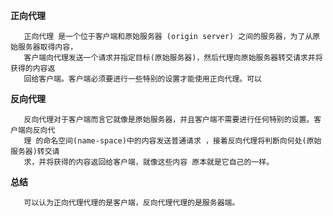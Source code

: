 **正向代理**
    
       正向代理 是一个位于客户端和原始服务器 (origin server) 之间的服务器，为了从原始服务器取得内容，
       客户端向代理发送一个请求并指定目标(原始服务器)，然后代理向原始服务器转交请求并将获得的内容返
       回给客户端。客户端必须要进行一些特别的设置才能使用正向代理。可以
       
**反向代理**
        
       反向代理对于客户端而言它就像是原始服务器，并且客户端不需要进行任何特别的设置。客户端向反向代
       理 的命名空间(name-space)中的内容发送普通请求 ，接着反向代理将判断向何处(原始服务器)转交请
       求，并将获得的内容返回给客户端，就像这些内容 原本就是它自己的一样。
       
**总结**

       可以认为正向代理代理的是客户端，反向代理代理的是服务器端。